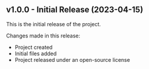 ## v1.0.0 - Initial Release (2023-04-15)
This is the initial release of the project.

Changes made in this release:

- Project created
- Initial files added
- Project released under an open-source license
